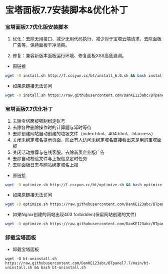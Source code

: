 # 宝塔面板7.7安装脚本&优化补丁

### 宝塔面板7.7优化版安装脚本

1. 优化：去除无用接口、减少无用代码执行、减少对于宝塔云端请求、去除面板广告等，保持面板干净清爽。

2. 修复：兼容新版本面板运行环境、修复面板XSS高危漏洞。


* 原链接
```bash
wget -O install.sh http://f.cccyun.cc/bt/install_6.0.sh && bash install.sh
```
* 如果原链接无法访问
```bash
wget -O install.sh https://raw.githubusercontent.com/DanKE123abc/BTpanel7.7/main/install_6.0_mod.sh && bash install.sh
```

### 宝塔面板7.7优化补丁

1. 去除宝塔面板强制绑定账号
2. 去除各种删除操作时的计算题与延时等待
3. 去除创建网站自动创建的垃圾文件（index.html、404.html、.htaccess）
4. 关闭未绑定域名提示页面，防止有人访问未绑定域名直接看出来是用的宝塔面板
5. 关闭活动推荐与在线客服，去除首页企业版广告
6. 去除自动校验文件与上报信息定时任务
7. 去除面板日志与网站绑定域名上报

* 原链接
```bash
wget -O optimize.sh http://f.cccyun.cc/bt/optimize.sh && bash optimize.sh
```
* 如果原链接无法访问
```bash
wget -O optimize.sh https://raw.githubusercontent.com/DanKE123abc/BTpanel7.7/main/optimize_mod.sh && bash optimize.sh
```
* 如果Ngnix创建的网站出现403 forbidden(保留网站创建的文件)
```bash
wget -O optimize.sh https://raw.githubusercontent.com/DanKE123abc/BTpanel7.7/main/optimize_mod_fixngnix.sh && bash optimize.sh
```

### 卸载宝塔面板

- 卸载宝塔面板

```shell
wget -O bt-uninstall.sh https://raw.githubusercontent.com/DanKE123abc/BTpanel7.7/main/bt-uninstall.sh && bash bt-uninstall.sh
```

